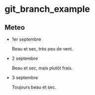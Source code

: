 # git_branch_example

## Meteo

* 1er septembre

  Beau et sec, très peu de vent.

* 2 septembre

  Beau et sec, mais plutôt frais.

* 3 septembre

  Toujours beau et sec.
